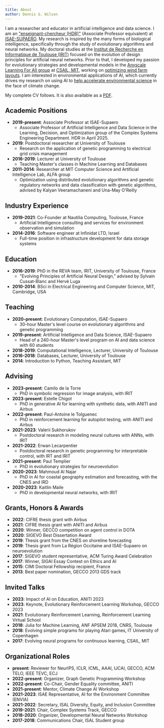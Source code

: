 ```yaml
---
title: About
author: Dennis G. Wilson
---
```


I am a researcher and educator in artificial intelligence and data science. I am an ["enseignant-chercheur (HDR)"](https://personnel.isae-supaero.fr/dennis-wilson) (Associate Professor equivalent) at [ISAE-SUPAERO](https://www.isae-supaero.fr/fr/). My research is inspired by the many forms of biological intelligence, specifically through the study of evolutionary algorithms and neural networks. My doctoral studies at the [Institut de Recherche en Informatique de Toulouse (IRIT)](https://www.irit.fr/) focused on the evolution of design principles for artificial neural networks. Prior to that, I developed my passion for evolutionary strategies and developmental models in the [Anyscale Learning For All group](https://alfagroup.csail.mit.edu/) at [CSAIL, MIT](https://www.csail.mit.edu/), working on [optimizing wind farm layouts](https://www.irit.fr/wind-competition/). I am interested in environmental applications of AI, which currently drives my research on using AI to [help accelerate environmental science](https://hal.science/hal-04281530/document) in the face of climate change.

My complete CV follows. It is also available as a [PDF](https://d9w.github.io/wilson_cv.pdf).

<!-- Academic Positions -->
## Academic Positions

- **2019-present**: Associate Professor at ISAE-Supaero  
  - Associate Professor of Artificial Intelligence and Data Science in the Learning, Decision, and Optimization group of the Complex Systems Engineering Department. HDR in April 2025.
- **2019**: Postdoctoral researcher at University of Toulouse  
  - Research on the application of genetic programming to electrical grid crisis management
- **2016-2019**: Lecturer at University of Toulouse  
  - Teaching Master's classes in Machine Learning and Databases
- **2011-2014**: Researcher at MIT Computer Science and Artificial Intelligence Lab, ALFA group  
  - Optimization using distributed evolutionary algorithms and genetic regulatory networks and data classification with genetic algorithms, advised by Kalyan Veeramachaneni and Una-May O'Reilly

<!-- Industry Experience -->
## Industry Experience

- **2019-2021**: Co-Founder at Nautilia Computing, Toulouse, France  
  - Artificial Intelligence consulting and services for environment observation and simulation
- **2014-2016**: Software engineer at Infinidat LTD, Israel  
  - Full-time position in infrastructure development for data storage systems

<!-- Education -->
## Education

- **2016-2019**: PhD in the REVA team, IRIT, University of Toulouse, France  
  - "Evolving Principles of Artificial Neural Design," advised by Sylvain Cussat-Blanc and Hervé Luga
- **2010-2014**: BSci in Electrical Engineering and Computer Science, MIT, Cambridge, USA

<!-- Teaching -->
## Teaching

- **2020-present**: Evolutionary Computation, ISAE-Supaero  
  - 30-hour Master's level course on evolutionary algorithms and genetic programming
- **2019-present**: Artificial Intelligence and Data Science, ISAE-Supaero  
  - Head of a 240-hour Master's level program on AI and data science with 60 students
- **2018-2019**: Computational Intelligence, Lecturer, University of Toulouse
- **2016-2018**: Databases, Lecturer, University of Toulouse
- **2014**: Introduction to Python, Teaching Assistant, MIT

<!-- Advising -->
## Advising

- **2023-present**: Camilo de la Torre  
  - PhD in symbolic regression for image analysis, with IRIT
- **2023-present**: Estelle Chigot  
  - PhD in generative AI for learning with synthetic data, with ANITI and Airbus
- **2022-present**: Paul-Antoine le Tolguenec  
  - PhD in reinforcement learning for autopilot testing, with ANITI and Airbus
- **2021-2023**: Valerii Sukhorukov  
  - Postdoctoral research in modeling neural cultures with ANNs, with IRIT
- **2021-2022**: Erwan Lecarpentier  
  - Postdoctoral research in genetic programming for interpretable control, with IRT and IRIT
- **2021-present**: Paul Templier  
  - PhD in evolutionary strategies for neuroevolution
- **2020-2023**: Mahmoud Al Najar  
  - PhD in AI for coastal geography estimation and forecasting, with the CNES and IRD
- **2020-2023**: Kaitlin Maile  
  - PhD in developmental neural networks, with IRIT

<!-- Grants, Honors & Awards -->
## Grants, Honors & Awards

- **2022**: CIFRE thesis grant with Airbus
- **2021**: CIFRE thesis grant with ANITI and Airbus
- **2020**: Winner, GECCO competition on agent control in DOTA
- **2020**: SIGEVO Best Dissertation Award
- **2019**: Thesis grant from the CNES on shoreline forecasting
- **2019**: Thesis grant from La Région Occitaine and ISAE-Supaero on neuroevolution
- **2017**: SIGEVO student representative, ACM Turing Award Celebration
- **2017**: Winner, SIGAI Essay Contest on Ethics and AI
- **2015**: CIMI Doctoral Fellowship recipient, France
- **2013**: Best paper nomination, GECCO 2013 GDS track

<!-- Invited Talks -->
## Invited Talks

- **2023**: Impact of AI on Education, ANITI 2023
- **2023**: Keynote, Evolutionary Reinforcement Learning Workshop, GECCO 2023
- **2021**: Evolutionary Reinforcement Learning, Reinforcement Learning Virtual School
- **2018**: Julia for Machine Learning, ANF APSEM 2018, CNRS, Toulouse
- **2018**: Evolving simple programs for playing Atari games, IT University of Copenhagen
- **2017**: Evolving neural programs for continuous learning, CSAIL, MIT

<!-- Organizational Roles -->
## Organizational Roles

- **present**: Reviewer for NeurIPS, ICLR, ICML, AAAI, IJCAI, GECCO, ACM TELO, IEEE TEVC, ECJ
- **2022-present**: Organizer, Graph Genetic Programming Workshop
- **2022-present**: Co-Chair, Gender Equality committee, ANITI
- **2021-present**: Mentor, Climate Change AI Workshop
- **2021-2023**: ISAE Representative, AI for the Environment Committee (ENVIA)
- **2021-2022**: Secretary, ISAL Diversity, Equity, and Inclusion Committee
- **2019-2021**: Chair, Complex Systems Track, GECCO
- **2018-2020**: Organizer, Developmental Neural Networks Workshop
- **2017-2018**: Communications Chair, ISAL Student group